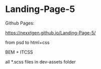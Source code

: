 # Landing-Page-5

Github Pages:

https://nexxtgen.github.io/Landing-Page-5/

from psd to html+css

BEM + ITCSS

all *.scss files in dev-assets folder
